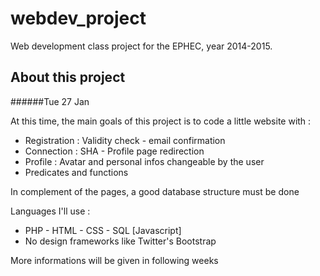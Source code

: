 # webdev_project
Web development class project for the EPHEC, year 2014-2015.

## About this project
######Tue 27 Jan

At this time, the main goals of this project is to code a little website with :
* Registration : Validity check - email confirmation
* Connection : SHA - Profile page redirection
* Profile : Avatar and personal infos changeable by the user
* Predicates and functions

In complement of the pages, a good database structure must be done

Languages I'll use :
* PHP - HTML - CSS - SQL [Javascript]
* No design frameworks like Twitter's Bootstrap

More informations will be given in following weeks 
